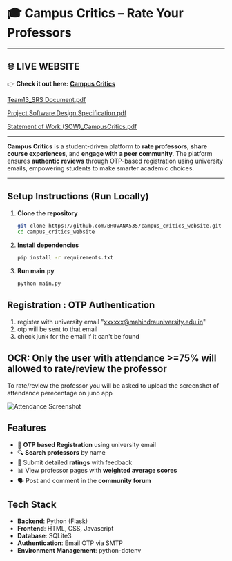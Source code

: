 # 🎓 Campus Critics – Rate Your Professors

---

## 🌐  LIVE WEBSITE

👉 **Check it out here:** [**Campus Critics**](https://campus-critics-website.onrender.com)


[Team13_SRS Document.pdf](https://github.com/BHUVANA535/campus_critics_website/blob/main/Team13_SRS%20Document.pdf)

[Project Software Design Specification.pdf](https://github.com/BHUVANA535/campus_critics_website/blob/main/Project%20Software%20Design%20Specification.pdf)

[Statement of Work (SOW)_CampusCritics.pdf](https://github.com/BHUVANA535/campus_critics_website/blob/main/Statement%20of%20Work%20(SOW)_CampusCritics.pdf)

---



**Campus Critics** is a student-driven platform to **rate professors**, **share course experiences**, and **engage with a peer community**. The platform ensures **authentic reviews** through OTP-based registration using university emails, empowering students to make smarter academic choices.

---


## Setup Instructions (Run Locally)

1. **Clone the repository**
   ```bash
   git clone https://github.com/BHUVANA535/campus_critics_website.git
   cd campus_critics_website

2. **Install dependencies**

   ```bash
   pip install -r requirements.txt

3. **Run main.py**
      ```bash
      python main.py

## Registration : OTP Authentication

1. register with university email "xxxxxx@mahindrauniversity.edu.in"
2. otp will be sent to that email
3. check junk for the email if it can't be found

## OCR: Only the user with attendance >=75% will allowed to rate/review the professor

To rate/review the professor you will be asked to upload the screenshot of attendance perecentage on juno app

![Attendance Screenshot](Sample_attendance.jpg)


##  Features

- 🔐 **OTP based Registration** using university email 
- 🔍 **Search professors** by name
- 🌟 Submit detailed **ratings** with feedback
- 📊 View professor pages with **weighted average scores**
- 🗣️ Post and comment in the **community forum** 

## Tech Stack

- **Backend**: Python (Flask)  
- **Frontend**: HTML, CSS, Javascript 
- **Database**: SQLite3
- **Authentication**: Email OTP via SMTP  
- **Environment Management**: python-dotenv  
